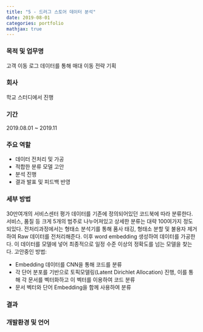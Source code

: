 ```yaml
---
title: "5 - 드러그 스토어 데이터 분석"
date: 2019-08-01
categories: portfolio
mathjax: true
---
```


### 목적 및 업무명

고객 이동 로그 데이터를 통해 매대 이동 전략 기획



### 회사

학교 스터디에서 진행



### 기간

2019.08.01 ~ 2019.11



### 주요 역할

- 데이터 전처리 및 가공
- 적합한 분류 모델 고안
- 분석 진행
- 결과 발표 및 피드백 반영



### 세부 방법

30만여개의 서비스센터 평가 데이터를 기존에 정의되어있던 코드북에 따라 분류한다. 서비스, 품질 등 크게 5개의 범주로 나누어져있고 상세한 분류는 대략 100여가지 정도 되있다. 전처리과정에서는 형태소 분석기를 통해 품사 태깅, 형태소 분할 및 불용자 제거하여 Raw 데이터를 전처리해준다. 이후 word embedding  생성하여 데이터를 가공한다. 이 데이터를 모델에 넣어 최종적으로 일정 수준 이상의 정확도를 넘는 모델을 찾는다. 고안중인 방법:

- Embedding 데이터를 CNN을 통해 코드를 분류
- 각 단어 분포를 기반으로 토픽모델링(Latent Dirichlet Allocation) 진행, 이를 통해 각 문서를 벡터화하고 이 벡터를 이용하여 코드 분류
- 문서 벡터와 단어 Embedding을 함께 사용하여 분류



### 결과





### 개발환경 및 언어

